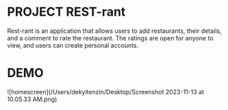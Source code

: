 # PROJECT REST-rant

Rest-rant is an application that allows users to add restaurants, their details, and a comment to rate the restaurant. The ratings are open for anyone to view, and users can create personal accounts.

# DEMO
![homescreen](/Users/dekyitenzin/Desktop/Screenshot 2023-11-13 at 10.05.33 AM.png)